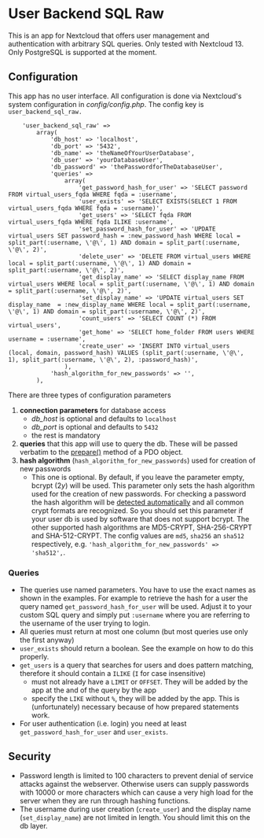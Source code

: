 # User Backend SQL Raw
This is an app for Nextcloud that offers user management and authentication with arbitrary SQL queries. Only tested with Nextcloud 13. Only PostgreSQL is supported at the moment.

## Configuration
This app has no user interface. All configuration is done via Nextcloud's system configuration in *config/config.php*. The config key is `user_backend_sql_raw.`

    	'user_backend_sql_raw' =>
    		array(
    			'db_host' => 'localhost',
    			'db_port' => '5432',
    			'db_name' => 'theNameOfYourUserDatabase',
    			'db_user' => 'yourDatabaseUser',
    			'db_password' => 'thePasswordforTheDatabaseUser',
    			'queries' =>
    				array(
    					'get_password_hash_for_user' => 'SELECT password FROM virtual_users_fqda WHERE fqda = :username',
    					'user_exists' => 'SELECT EXISTS(SELECT 1 FROM virtual_users_fqda WHERE fqda = :username)',
    					'get_users' => 'SELECT fqda FROM virtual_users_fqda WHERE fqda ILIKE :username',
    					'set_password_hash_for_user' => 'UPDATE virtual_users SET password_hash = :new_password_hash WHERE local = split_part(:username, \'@\', 1) AND domain = split_part(:username, \'@\', 2)',
    					'delete_user' => 'DELETE FROM virtual_users WHERE local = split_part(:username, \'@\', 1) AND domain = split_part(:username, \'@\', 2)',
    					'get_display_name' => 'SELECT display_name FROM virtual_users WHERE local = split_part(:username, \'@\', 1) AND domain = split_part(:username, \'@\', 2)',
    					'set_display_name' => 'UPDATE virtual_users SET display_name  = :new_display_name WHERE local = split_part(:username, \'@\', 1) AND domain = split_part(:username, \'@\', 2)',
    					'count_users' => 'SELECT COUNT (*) FROM virtual_users',
    					'get_home' => 'SELECT home_folder FROM users WHERE username = :username',
    					'create_user' => 'INSERT INTO virtual_users (local, domain, password_hash) VALUES (split_part(:username, \'@\', 1), split_part(:username, \'@\', 2), :password_hash)',
    				),
    			'hash_algorithm_for_new_passwords' => '',
    		),

There are three types of configuration parameters
1. **connection parameters** for database access
    - *db_host* is optional and defaults to `localhost`
    - *db_port* is optional and defaults to `5432`
    - the rest is mandatory
2. **queries** that this app will use to query the db. These will be passed verbatim to the
 [prepare()](http://php.net/manual/en/pdo.prepare.php) method of a PDO object.
3. **hash algorithm** (`hash_algorithm_for_new_passwords`) used for creation of new passwords
    - This one is optional. By default, if you leave the parameter empty, bcrypt ($2y$) will be used. This parameter only sets the hash algorithm used for the creation of new passwords. For checking a password the hash algorithm will be [detected automatically](http://php.net/manual/en/function.password-verify.php) and all common crypt formats are recognized. So you should set this parameter if your user db is used by software that does not support bcrypt. The other supported hash algorithms are MD5-CRYPT, SHA-256-CRYPT and SHA-512-CRYPT. The config values are `md5`, `sha256` an `sha512` respectively, e.g. `'hash_algorithm_for_new_passwords' => 'sha512',`.

### Queries
- The queries use named parameters. You have to use the exact names as shown in the examples. For example to retrieve the hash for a user the query named `get_password_hash_for_user` will be used. Adjust it to your custom SQL query and simply put `:username` where you are referring to the username of the user trying to login.
- All queries must return at most one column (but most queries use only the first anyway)
- `user_exists` should return a boolean. See the example on how to do this properly.
- `get_users` is a query that searches for users and does pattern matching, therefore it should contain a `ILIKE` (`I` for case insensitive)
    - must not already have a `LIMIT` or `OFFSET`. They will be added by the app at the and of the query by the app
    - specify the `LIKE` without `%`, they will be added by the app. This is (unfortunately) necessary because of how prepared statements work.
- For user authentication (i.e. login) you need at least `get_password_hash_for_user` and `user_exists`.

## Security
- Password length is limited to 100 characters to prevent denial of service attacks against the 
webserver. Otherwise users can supply passwords with 10000 or more characters which can cause a very
 high load for the server when they are run through hashing functions.
- The username during user creation (`create_user`) and the display name (`set_display_name`) are
 not limited in length. You should limit this on the db layer.